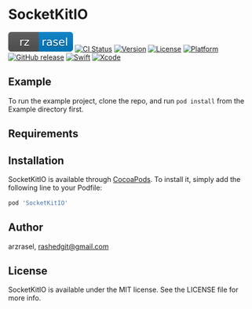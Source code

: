 # SocketKitIO

[![Rz Rasel](https://raw.githubusercontent.com/arzrasel/svg/main/rz-rasel-blue.svg)](https://github.com/rzrasel)
[![CI Status](https://img.shields.io/travis/arzrasel/SocketKitIO.svg?style=flat)](https://travis-ci.org/arzrasel/SocketKitIO)
[![Version](https://img.shields.io/cocoapods/v/SocketKitIO.svg?style=flat)](https://cocoapods.org/pods/SocketKitIO)
[![License](https://img.shields.io/cocoapods/l/SocketKitIO.svg?style=flat)](https://cocoapods.org/pods/SocketKitIO)
[![Platform](https://img.shields.io/cocoapods/p/SocketKitIO.svg?style=flat)](https://cocoapods.org/pods/SocketKitIO)
[![GitHub release](https://img.shields.io/github/tag/arzrasel/SocketKitIO.svg)](https://github.com/arzrasel/SocketKitIO/releases)
[![Swift](https://img.shields.io/badge/Swift-5.0-orange.svg)](https://swift.org)
[![Xcode](https://img.shields.io/badge/Xcode-11.4-blue.svg)](https://developer.apple.com/xcode)

## Example

To run the example project, clone the repo, and run `pod install` from the Example directory first.

## Requirements

## Installation

SocketKitIO is available through [CocoaPods](https://cocoapods.org). To install
it, simply add the following line to your Podfile:

```ruby
pod 'SocketKitIO'
```

## Author

arzrasel, rashedgit@gmail.com

## License

SocketKitIO is available under the MIT license. See the LICENSE file for more info.

